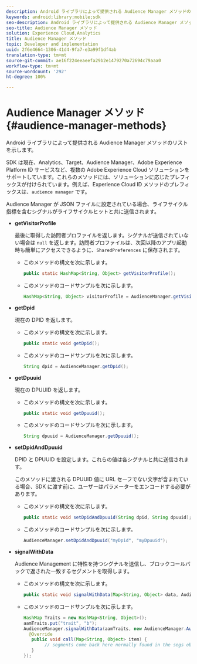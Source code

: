 ```yaml
---
description: Android ライブラリによって提供される Audience Manager メソッドのリストを示します。
keywords: android;library;mobile;sdk
seo-description: Android ライブラリによって提供される Audience Manager メソッドのリストを示します。
seo-title: Audience Manager メソッド
solution: Experience Cloud,Analytics
title: Audience Manager メソッド
topic: Developer and implementation
uuid: 2f6e4664-1306-41d4-9fa7-e3a99f1df4ab
translation-type: tm+mt
source-git-commit: ae16f224eeaeefa29b2e1479270a72694c79aaa0
workflow-type: tm+mt
source-wordcount: '292'
ht-degree: 100%

---
```



# Audience Manager メソッド{#audience-manager-methods}

Android ライブラリによって提供される Audience Manager メソッドのリストを示します。

SDK は現在、Analytics、Target、Audience Manager、Adobe Experience Platform ID サービスなど、複数の Adobe Experience Cloud ソリューションをサポートしています。これらのメソッドには、ソリューションに応じたプレフィックスが付けられています。例えば、Experience Cloud ID メソッドのプレフィックスは、`audience manager` です。

Audience Manager が JSON ファイルに設定されている場合、ライフサイクル指標を含むシグナルがライフサイクルヒットと共に送信されます。

* **getVisitorProfile**

   最後に取得した訪問者プロファイルを返します。シグナルが送信されていない場合は `null` を返します。訪問者プロファイルは、次回以降のアプリ起動時も簡単にアクセスできるように、`SharedPreferences` に保存されます。

   * このメソッドの構文を次に示します。

      ```java
      public static HashMap<String, Object> getVisitorProfile(); 
      ```

   * このメソッドのコードサンプルを次に示します。

      ```java
      HashMap<String, Object> visitorProfile = AudienceManager.getVisitorProfile(); 
      ```

* **getDpid**

   現在の DPID を返します。

   * このメソッドの構文を次に示します。

      ```java
      public static void getDpid(); 
      ```

   * このメソッドのコードサンプルを次に示します。

      ```java
      String dpid = AudienceManager.getDpid(); 
      ```

* **getDpuuid**

   現在の DPUUID を返します。

   * このメソッドの構文を次に示します。

      ```java
      public static void getDpuuid(); 
      ```

   * このメソッドのコードサンプルを次に示します。

      ```java
      String dpuuid = AudienceManager.getDpuuid(); 
      ```

* **setDpidAndDpuuid**

   DPID と DPUUID を設定します。これらの値は各シグナルと共に送信されます。

   このメソッドに渡される DPUUID 値に URL セーフでない文字が含まれている場合、SDK に渡す前に、ユーザーはパラメーターをエンコードする必要があります。

   * このメソッドの構文を次に示します。

      ```java
      public static void setDpidAndDpuuid(String dpid, String dpuuid); 
      ```

   * このメソッドのコードサンプルを次に示します。

      ```java
      AudienceManager.setDpidAndDpuuid("myDpid", "myDpuuid"); 
      ```

* **signalWithData**

   Audience Management に特性を持つシグナルを送信し、ブロックコールバックで返された一致するセグメントを取得します。

   * このメソッドの構文を次に示します。

      ```java
      public static void signalWithData(Map<String, Object> data, AudienceManagerCallback<Map<String, Object>> callback);
      ```

   * このメソッドのコードサンプルを次に示します。

      ```java
      HashMap Traits = new HashMap<String, Object>();
      aamTraits.put("trait", "b");
      AudienceManager.signalWithData(aamTraits, new AudienceManager.AudienceManagerCallback<Map<String, Object>> () {
        @Override
         public void call(Map<String, Object> item) { 
              // segments come back here normally found in the segs object of your json 
         }
      });
      ```

